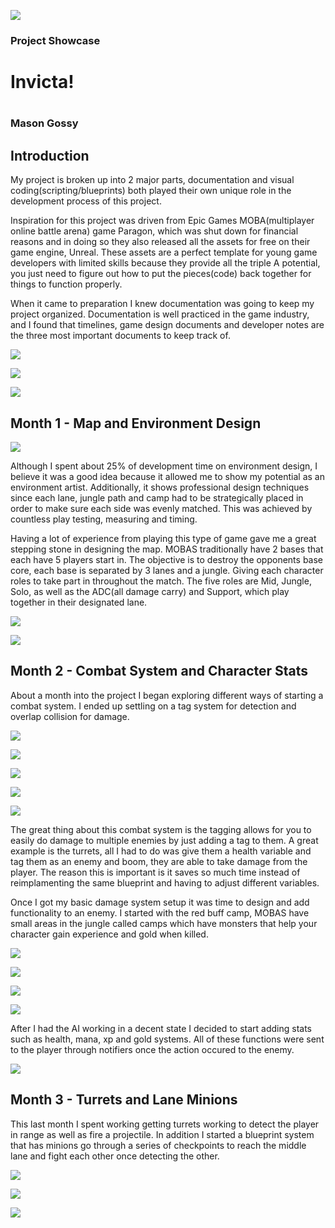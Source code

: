<p><img src="GameBackground.png" /></p>

<h3>Project Showcase</h3>
<h1>Invicta!<h1>
<h3>Mason Gossy</h3>

<h2>Introduction</h2>
<p>My project is broken up into 2 major parts, documentation and visual coding(scripting/blueprints) both played their own unique role in the development process of this project.</p>
<p>Inspiration for this project was driven from Epic Games MOBA(multiplayer online battle arena) game Paragon, which was shut down for financial reasons and in doing so they also released all the assets for free on their game engine, Unreal. These assets are a perfect template for young game developers with limited skills because they provide all the triple A potential, you just need to figure out how to put the pieces(code) back together for things to function properly.</p>
<p>When it came to preparation I knew documentation was going to keep my project organized. Documentation is well practiced in the game industry, and I found that timelines, game design documents and developer notes are the three most important documents to keep track of.</p>

<p><img src="timeline.PNG" /></p>

<p><img src="GDD.PNG" /></p>

<p><img src="notes.PNG" /></p>

<h2>Month 1 - Map and Environment Design</h2>

<p><img src="jungleScreeny.PNG" /></p>

<p>Although I spent about 25% of development time on environment design, I believe it was a good idea because it allowed me to show my potential as an environment artist. Additionally, it shows professional design techniques since each lane, jungle path and camp had to be strategically placed in order to make sure each side was evenly matched. This was achieved by countless play testing, measuring and timing.</p>
<p>Having a lot of experience from playing this type of game gave me a great stepping stone in designing the map. MOBAS traditionally have 2 bases that each have 5 players start in. The objective is to destroy the opponents base core, each base is separated by 3 lanes and a jungle. Giving each character roles to take part in throughout the match. The five roles are Mid, Jungle, Solo, as well as the ADC(all damage carry) and Support, which play together in their designated lane.</p>

<p><img src="mapTemplate.PNG" /></p>

<p><img src="map.PNG" /></p>

<h2>Month 2 - Combat System and Character Stats</h2>

<p>About a month into the project I began exploring different ways of starting a combat system. I ended up settling on a tag system for detection and overlap collision for damage.</p>

<p><img src="kwangCombat.PNG" /></p>

<p><img src="meleeBoxBP.PNG" /></p>

<p><img src="startCollision.PNG" /></p>

<p><img src="endCollision.PNG" /></p>

<p><img src="Notify.PNG" /></p>

<p>The great thing about this combat system is the tagging allows for you to easily do damage to multiple enemies by just adding a tag to them. A great example is the turrets, all I had to do was give them a health variable and tag them as an enemy and boom, they are able to take damage from the player. The reason this is important is it saves so much time instead of reimplamenting the same blueprint and having to adjust different variables.</p> 

<p>Once I got my basic damage system setup it was time to design and add functionality to an enemy. I started with the red buff camp, MOBAS have small areas in the jungle called camps which have monsters that help your character gain experience and gold when killed.</p>

<p><img src="combatSystem.png" /></p>

<p><img src="AI.PNG" /></p>

<p><img src="notifyAnim.PNG" /></p>

<p><img src="AnimGraph.PNG" /></p>

<p>After I had the AI working in a decent state I decided to start adding stats such as health, mana, xp and gold systems. All of these functions were sent to the player through notifiers once the action occured to the enemy.</p>

<p><img src="GoldAndXP.PNG" /></p>

<h2>Month 3 - Turrets and Lane Minions</h2>

<p>This last month I spent working getting turrets working to detect the player in range as well as fire a projectile. In addition I started a blueprint system that has minions go through a series of checkpoints to reach the middle lane and fight each other once detecting the other.</p>

<p><img src="towerLane.png" /></p>

<p><img src="towerRotating.PNG" /></p>

<p><img src="towerFireing.PNG" /></p>
